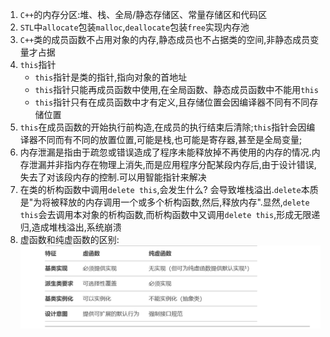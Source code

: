 1. `C++`的内存分区:堆、栈、全局/静态存储区、常量存储区和代码区
2. `STL`中`allocate`包装`malloc`,`deallocate`包装`free`实现内存池
3. `C++`类的成员函数不占用对象的内存,静态成员也不占据类的空间,非静态成员变量才占据
4. `this`指针
   * `this`指针是类的指针,指向对象的首地址
   * `this`指针只能再成员函数中使用,在全局函数、静态成员函数中不能用`this`
   * `this`指针只有在成员函数中才有定义,且存储位置会因编译器不同有不同存储位置
5. `this`在成员函数的开始执行前构造,在成员的执行结束后清除;`this`指针会因编译器不同而有不同的放置位置,可能是栈,也可能是寄存器,甚至是全局变量;
6. 内存泄漏是指由于疏忽或错误造成了程序未能释放掉不再使用的内存的情况.内存泄漏并非指内存在物理上消失,而是应用程序分配某段内存后,由于设计错误,失去了对该段内存的控制.可以用智能指针来解决
7. 在类的析构函数中调用`delete this`,会发生什么?
   会导致堆栈溢出.`delete`本质是"为将被释放的内存调用一个或多个析构函数,然后,释放内存".显然,`delete this`会去调用本对象的析构函数,而析构函数中又调用`delete this`,形成无限递归,造成堆栈溢出,系统崩溃
8. 虚函数和纯虚函数的区别:
   ![](markdown图像集/2025-03-27-22-57-58.png)